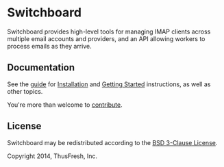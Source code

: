 # Switchboard

Switchboard provides high-level tools for managing IMAP clients across
multiple email accounts and providers, and an API allowing workers to
process emails as they arrive.

## Documentation

See the
[guide](http://thusfresh.github.io/switchboard/)
for
[Installation](http://thusfresh.github.io/switchboard/guide/install/)
and
[Getting Started](http://thusfresh.github.io/switchboard/guide/whatis/)
instructions, as well as other topics.

You're more than welcome to [contribute](CONTRIBUTING.md).

## License

Switchboard may be redistributed according to the [BSD 3-Clause License](LICENSE).

Copyright 2014, ThusFresh, Inc.
